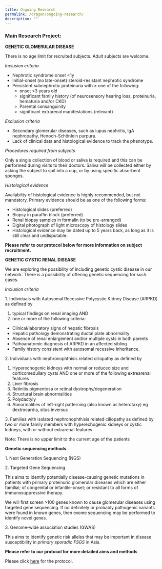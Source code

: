 ```yaml
---
title: Ongoing Research
permalink: /dragon/ongoing-research/
description: ""
---
```

### Main Research Project:

**GENETIC GLOMERULAR DISEASE**


There is no age limit for recruited subjects. Adult subjects are welcome.&nbsp;

_Inclusion criteria_

*   Nephrotic syndrome onset &lt;1y
*   Initial-onset (no late-onset) steroid-resistant nephrotic syndrome
*   Persistent subnephrotic proteinuria with ≥ one of the following:
    *   onset &lt;3 years old
    *   significant family history (of neurosensory hearing loss, proteinuria, hematuria and/or CKD)
    *   Parental consanguinity
    *   significant extrarenal manifestations (relevant)

_Exclusion criteria_

*   Secondary glomerular diseases, such as lupus nephritis, IgA nephropathy, Henoch–Schönlein purpura.
*   Lack of clinical data and histological evidence to track the phenotype.

_Procedures required from subjects_

Only a single collection of blood or saliva is required and this can be performed during visits to their doctors. Saliva will be collected either by asking the subject to spit into a cup, or by using specific absorbent sponges.

_Histological evidence_

Availability of histological evidence is highly recommended, but not mandatory. Primary evidence should be as one of the following forms:

*   Histological slides (preferred)
*   Biopsy in paraffin block (preferred)
*   Renal biopsy samples in formalin (to be pre-arranged)
*   Digital photograph of light microscopy of histology slides
*   Histological evidence may be dated up to 5 years back, as long as it is still clear and undisputable.

**Please refer to our protocol below for more information on subject recruitment.**

**GENETIC CYSTIC RENAL DISEASE**


We are exploring the possibility of including genetic cystic disease in our network. There is a possibility of offering genetic sequencing for such cases.

_Inclusion criteria_

1\. Individuals with Autosomal Recessive Polycystic Kidney Disease (ARPKD) as defined by

1.  typical findings on renal imaging AND
2.  one or more of the following criteria:

*   Clinical/laboratory signs of hepatic fibrosis
*   Hepatic pathology demonstrating ductal plate abnormality
*   Absence of renal enlargement and/or multiple cysts in both parents
*   Pathoanatomic diagnosis of ARPKD in an affected sibling
*   Family history consistent with autosomal recessive inheritance.

2\. Individuals with nephronophthisis related ciliopathy as defined by

1.  Hyperechogenic kidneys with normal or reduced size and corticomedullary cysts AND one or more of the following extrearenal features
2.  Liver fibrosis
3.  Retinitis pigmentosa or retinal dystrophy/degeneration
4.  Structural brain abnormalities
5.  Polydactyly
6.  Abnormalities of left-right patterning (also known as heterotaxy) eg dextrocardia, situs inversus

3\. Families with isolated nephronophthisis related ciliopathy as defined by two or more family members with hyperechogenic kidneys or cystic kidneys, with or without extrarenal features

Note: There is no upper limit to the current age of the patients&nbsp;

**Genetic sequencing methods**

1\. Next Generation Sequencing (NGS)

2\. Targeted Gene Sequencing

This aims to identify potentially disease-causing genetic mutations in patients with primary proteinuric glomerular diseases which are either familial; of congenital or infantile-onset; or resistant to all forms of immunosuppressive therapy.

We will first screen &gt;100 genes known to cause glomerular diseases using targeted gene sequencing. If no definitely or probably pathogenic variants were found in known genes, then exome sequencing may be performed to identify novel genes.

3\. Genome-wide association studies (GWAS)

This aims to identify genetic risk alleles that may be important in disease susceptibility in&nbsp;_primary sporadic FSGS_&nbsp;in Asia.

**Please refer to our protocol for more detailed aims and methods**

Please click&nbsp;[here](https://www.scri.edu.sg/wp-content/uploads/2021/01/DRAGoN-Protocol-OV-Nov20_v14GC-1.pdf)&nbsp;for the protocol.